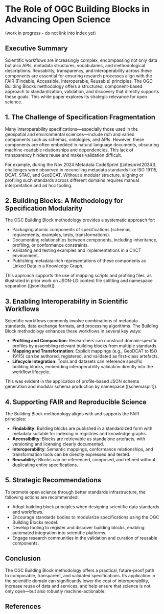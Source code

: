 # The Role of OGC Building Blocks in Advancing Open Science

(work in progress - do not link into index yet)

## Executive Summary

Scientific workflows are increasingly complex, encompassing not only data but also APIs, metadata structures, vocabularies, and methodological descriptions. Reusability, transparency, and interoperability across these components are essential for ensuring research processes align with the FAIR (Findable, Accessible, Interoperable, Reusable) principles. The OGC Building Blocks methodology offers a structured, component-based approach to standardization, validation, and discovery that directly supports these goals. This white paper explores its strategic relevance for open science.

## 1. The Challenge of Specification Fragmentation

Many interoperability specifications—especially those used in the geospatial and environmental sciences—include rich and varied components such as schemas, ontologies, and APIs. However, these components are often embedded in natural language documents, obscuring machine-readable relationships and dependencies. This lack of transparency hinders reuse and makes validation difficult.

For example, during the Nov 2024 Metadata CodeSprint ([citesprint2024]), challenges were observed in reconciling metadata standards like ISO 19115, DCAT, STAC, and GeoDCAT. Without a modular structure, aligning or profiling such standards across different domains requires manual interpretation and ad hoc tooling.

## 2. Building Blocks: A Methodology for Specification Modularity

The OGC Building Block methodology provides a systematic approach for:

- Packaging atomic components of specifications (schemas, requirements, examples, tests, transformations).
- Documenting relationships between components, including inheritance, profiling, or conformance constraints.
- Validating and testing examples and implementations in a CI/CT environment.
- Publishing metadata-rich representations of these components as Linked Data in a Knowledge Graph.

This approach supports the use of mapping scripts and profiling files, as illustrated in prior work on JSON-LD context file splitting and namespace separation ([jsonldsplit]).

## 3. Enabling Interoperability in Scientific Workflows

Scientific workflows commonly involve combinations of metadata standards, data exchange formats, and processing algorithms. The Building Block methodology enhances these workflows in several key ways:

- **Profiling and Composition**: Researchers can construct domain-specific profiles by assembling relevant building blocks from multiple standards.
- **Mapping and Transformation**: Explicit mappings (e.g., GeoDCAT to ISO 19115) can be authored, registered, and validated as first-class artefacts.
- **Lifecycle Integration**: Tools and datasets can reference specific building blocks, embedding interoperability validation directly into the workflow lifecycle.

This was evident in the application of profile-based JSON schema generation and modular schema production by namespace ([schemasplit]).

## 4. Supporting FAIR and Reproducible Science

The Building Block methodology aligns with and supports the FAIR principles:

- **Findability**: Building blocks are published in a standardized form with metadata suitable for indexing in registries and knowledge graphs.
- **Accessibility**: Blocks are retrievable as standalone artefacts, with versioning and licensing clearly documented.
- **Interoperability**: Semantic mappings, conformance relationships, and transformation tools can be directly expressed and tested.
- **Reusability**: Blocks can be referenced, composed, and refined without duplicating entire specifications.

## 5. Strategic Recommendations

To promote open science through better standards infrastructure, the following actions are recommended:

- Adopt building block principles when designing scientific data standards and workflows.
- Encourage standards bodies to modularize specifications using the OGC Building Blocks model.
- Develop tooling to register and discover building blocks, enabling automated integration into scientific platforms.
- Engage research communities in the validation and curation of reusable components.

## Conclusion

The OGC Building Block methodology offers a practical, future-proof path to composable, transparent, and validated specifications. Its application in the scientific domain can significantly lower the cost of interoperability, increase reuse of data and services, and help ensure that science is not only open—but also robustly machine-actionable.

## References
